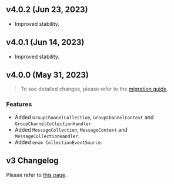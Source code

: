 ## v4.0.2 (Jun 23, 2023)
- Improved stability.

## v4.0.1 (Jun 14, 2023)
- Improved stability.

## v4.0.0 (May 31, 2023)
> To see detailed changes, please refer to the [migration guide](https://sendbird.com/docs/chat/v4/flutter/getting-started/migration-guide).

### Features
- Added `GroupChannelCollection`, `GroupChannelContext` and `GroupChannelCollectionHandler`.
- Added `MessageCollection`, `MessageContext` and `MessageCollectionHandler`.
- Added `enum CollectionEventSource`.

## v3 Changelog
Please refer to [this page](https://github.com/sendbird/sendbird-chat-sdk-flutter/blob/v3/CHANGELOG.md).
